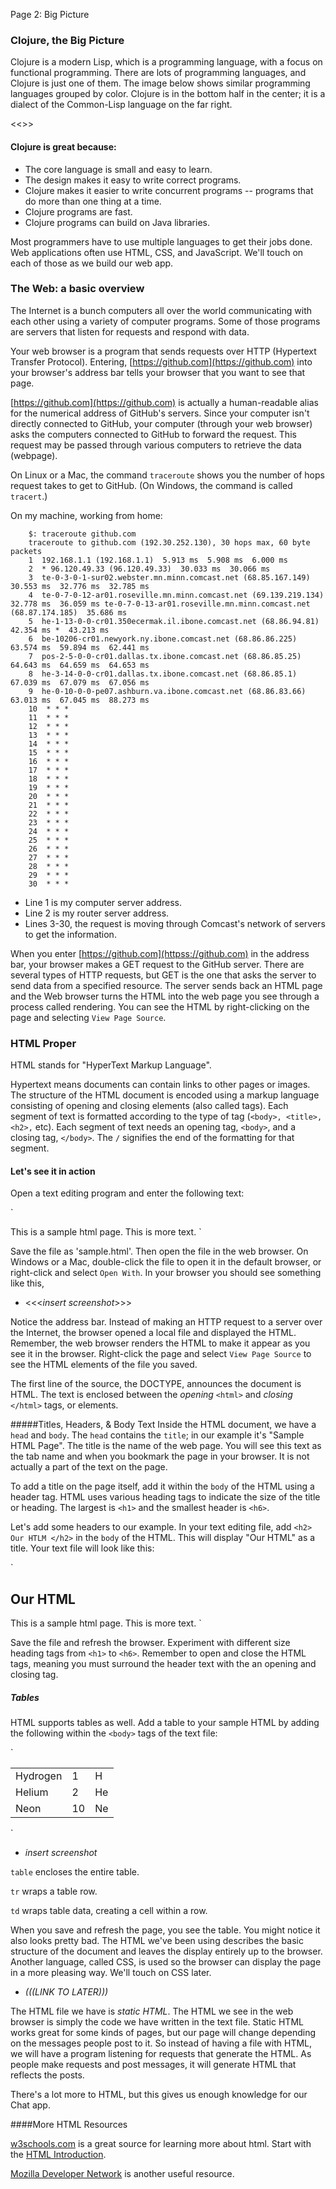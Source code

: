 Page 2: Big Picture


### Clojure, the Big Picture

Clojure is a modern Lisp, which is a programming language, with a focus on functional programming. There are lots of programming languages, and Clojure is just one of them. The image below shows similar programming languages grouped by color. Clojure is in the bottom half in the center; it is a dialect of the Common-Lisp language on the far right.

<<<insert URL back here>>>

#### Clojure is great because:

* The core language is small and easy to learn.
* The design makes it easy to write correct programs.
* Clojure makes it easier to write concurrent programs -- programs that do more than one thing at a time.
* Clojure programs are fast.
* Clojure programs can build on Java libraries.

Most programmers have to use multiple languages to get their jobs done.  Web applications often use HTML, CSS, and JavaScript.  We'll touch on each of those as we build our web app.

### The Web: a basic overview

The Internet is a bunch computers all over the world communicating with
each other using a variety of computer programs.  Some of those programs
are servers that listen for requests and respond with data.

Your web browser is a program that sends requests over HTTP (Hypertext Transfer Protocol). Entering, [https://github.com](https://github.com) into your browser's address bar tells your browser that you want to see that page.

[https://github.com](https://github.com) is actually a human-readable alias for the numerical address of GitHub's servers.  Since your computer isn't directly connected to GitHub, your computer (through your web browser) asks the computers connected to GitHub to forward the request. This request may be passed through various computers to retrieve the data (webpage).

On Linux or a Mac, the command `traceroute` shows you the number of hops request takes to get to GitHub.  (On Windows, the command is called `tracert`.)

On my machine, working from home:

        $: traceroute github.com
        traceroute to github.com (192.30.252.130), 30 hops max, 60 byte packets
        1  192.168.1.1 (192.168.1.1)  5.913 ms  5.908 ms  6.000 ms
        2  * 96.120.49.33 (96.120.49.33)  30.033 ms  30.066 ms
        3  te-0-3-0-1-sur02.webster.mn.minn.comcast.net (68.85.167.149)  30.553 ms  32.776 ms  32.785 ms
        4  te-0-7-0-12-ar01.roseville.mn.minn.comcast.net (69.139.219.134)  32.778 ms  36.059 ms te-0-7-0-13-ar01.roseville.mn.minn.comcast.net (68.87.174.185)  35.686 ms
        5  he-1-13-0-0-cr01.350ecermak.il.ibone.comcast.net (68.86.94.81)  42.354 ms *  43.213 ms
        6  be-10206-cr01.newyork.ny.ibone.comcast.net (68.86.86.225)  63.574 ms  59.894 ms  62.441 ms
        7  pos-2-5-0-0-cr01.dallas.tx.ibone.comcast.net (68.86.85.25)  64.643 ms  64.659 ms  64.653 ms
        8  he-3-14-0-0-cr01.dallas.tx.ibone.comcast.net (68.86.85.1)  67.039 ms  67.079 ms  67.056 ms
        9  he-0-10-0-0-pe07.ashburn.va.ibone.comcast.net (68.86.83.66)  63.013 ms  67.045 ms  88.273 ms
        10  * * *
        11  * * *
        12  * * *
        13  * * *
        14  * * *
        15  * * *
        16  * * *
        17  * * *
        18  * * *
        19  * * *
        20  * * *
        21  * * *
        22  * * *
        23  * * *
        24  * * *
        25  * * *
        26  * * *
        27  * * *
        28  * * *
        29  * * *
        30  * * *

+ Line 1 is my computer server address.
+ Line 2 is my router server address.
+ Lines 3-30, the request is moving through Comcast's network of servers to get the information.

When you enter [https://github.com](httpss://github.com) in the address bar, your browser makes a GET request to the GitHub server. There are several types of HTTP requests, but GET is the one that asks the server to send data from a specified resource.  The server sends back an HTML page and the Web browser turns the HTML into the web page you see through a process called rendering. You can see the HTML by right-clicking on the page and selecting `View Page Source`.


### HTML Proper


HTML stands for "HyperText Markup Language".

Hypertext means documents can contain links to other pages or images. The structure of the HTML document is encoded using a markup language consisting of opening and closing elements (also called tags). Each segment of text is formatted according to the type of tag (`<body>, <title>, <h2>,` etc). Each segment of text needs an opening tag, `<body>`, and a closing tag, `</body>`. The `/` signifies the end of the formatting for that segment.

#### Let's see it in action
Open a text editing program and enter the following text: 

`<!DOCTYPE html>
<html>
  <head>
    <title>Sample HTML Page</title>
  </head>
  <body>
    This is a sample html page.  This is more text.
  </body>
</html>`

Save the file as 'sample.html'. Then open the file in the web browser. On Windows or a Mac, double-click the file to open it in the default browser, or right-click and select `Open With`. In your browser you should see something like this,

* <<<_insert screenshot_>>>

Notice the address bar. Instead of making an HTTP request to a server over the Internet, the browser  opened a local file and displayed the HTML. Remember, the web browser renders the HTML to make it appear as you see it in the browser. Right-click the page and select `View Page Source` to see the HTML elements of the file you saved.

The first line of the source, the DOCTYPE, announces the document is HTML.  The text is enclosed between the _opening_ `<html>` and _closing_ `</html>` tags, or elements.

#####Titles, Headers, & Body Text
Inside the HTML document, we have a `head` and `body`. The `head` contains the `title`; in our example it's "Sample HTML Page". The title is the name of the web page. You will see this text as the tab name and when you bookmark the page in your browser. It is not actually a part of the text on the page.

To add a title on the page itself, add it within the `body` of the HTML using a header tag. HTML uses various heading tags to indicate the size of the title or heading. The largest is `<h1>` and the smallest header is `<h6>`.

Let's add some headers to our example. In your text editing file, add `<h2> Our HTLM </h2>` in the `body` of the HTML. This will display "Our HTML" as a title. Your text file will look like this:

`
<!DOCTYPE html>
<html>
  <head>
    <title>Sample HTML Page</title>
  </head>
  <body>
  <h2>Our HTML</h2>
    This is a sample html page.  This is more text.
  </body>
</html>
`


Save the file and refresh the browser. Experiment with different size heading tags from `<h1>` to `<h6>`. Remember to open and close the HTML tags, meaning you must surround the header text with the an opening and closing tag.

##### Tables
HTML supports tables as well. Add a table to your sample HTML by adding the following within the `<body>` tags of the text file:

`<table>
  <tr>
    <td>Hydrogen</td>
    <td>1</td>
    <td>H</td>
  </tr>
  <tr>
    <td>Helium</td>
    <td>2</td>
    <td>He</td>
  </tr>
  <tr>
    <td>Neon</td>
    <td>10</td>
    <td>Ne</td>
  </tr>
</table>`

* _insert screenshot_

`table` encloses the entire table.

`tr` wraps a table row.

`td` wraps table data, creating a cell within a row.

When you save and refresh the page, you see the table. You might notice it also looks pretty bad. The HTML we've been using describes the basic structure of the document and leaves the display entirely up to the browser. Another language, called CSS, is used so the browser can display the page in a more pleasing way.  We'll touch on CSS later. 

* _(((LINK TO LATER)))_

The HTML file we have is _static HTML_. The HTML we see in the web browser is simply the code we have written in the text file. Static HTML works great for some kinds of pages, but our page will change depending on the messages people post to it.
So instead of having a file with HTML, we will have a program listening for requests that generate the HTML. As people make requests and post messages, it will generate HTML that reflects the posts.

There's a lot more to HTML, but this gives us enough knowledge for our Chat app.

####More HTML Resources

[w3schools.com](http://www.w3schools.com) is a great source for
learning more about html. Start with the
[HTML Introduction](http://www.w3schools.com/html/html_intro.asp).

[Mozilla Developer Network](http://developer.mozilla.org/) is another useful resource.
